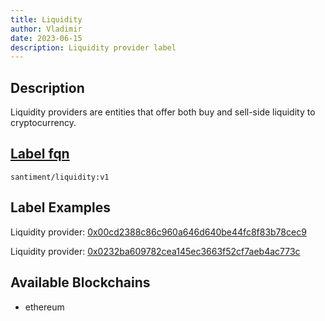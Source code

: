 ```yaml
---
title: Liquidity
author: Vladimir
date: 2023-06-15
description: Liquidity provider label
---
```


## Description

Liquidity providers are entities that offer both buy and sell-side liquidity to cryptocurrency.

## [Label fqn](/label-fqn)

`santiment/liquidity:v1`

## Label Examples

Liquidity provider: [0x00cd2388c86c960a646d640be44fc8f83b78cec9](https://etherscan.io/address/0x00cd2388c86c960a646d640be44fc8f83b78cec9)

Liquidity provider: [0x0232ba609782cea145ec3663f52cf7aeb4ac773c](https://etherscan.io/address/0x0232ba609782cea145ec3663f52cf7aeb4ac773c)

## Available Blockchains
- ethereum